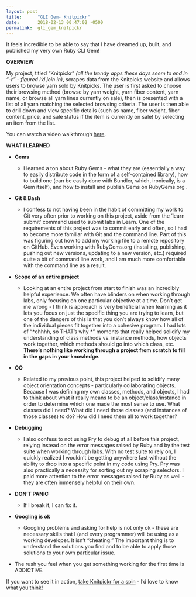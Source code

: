 ```yaml
---
layout: post
title:      "GLI Gem- Knitpickr"
date:       2018-02-13 00:47:02 -0500
permalink:  gli_gem_knitpickr
---
```



It feels incredible to be able to say that I have dreamed up, built, and published my very own Ruby CLI Gem! 

**OVERVIEW**

My project, titled “Knitpickr” *(all the trendy apps these days seem to end in “-r” - figured I’d join in)*, scrapes data from the Knitpicks website and allows users to browse yarn sold by Knitpicks. The user is first asked to choose their browsing method (browse by yarn weight, yarn fiber content, yarn name, or browse all yarn lines currently on sale), then is presented with a list of all yarn matching the selected browsing criteria. The user is then able to drill down and view specific details (such as name, fiber weight, fiber content, price, and sale status if the item is currently on sale) by selecting an item from the list.

You can watch a video walkthrough [here](https://youtu.be/yLOXyQu1E6w).

**WHAT I LEARNED**

* **Gems** 
    * I learned a ton about Ruby Gems - what they are (essentially a way to easily distribute code in the form of a self-contained library), how to build one (can be easily done with Bundler, which, ironically, is a Gem itself), and how to install and publish Gems on RubyGems.org . 
    

* **Git & Bash**
    * I confess to not having been in the habit of committing my work to Git very often prior to working on this project, aside from the ‘learn submit’ command used to submit labs in Learn. One of the requirements of this project was to commit early and often, so I had to become more familiar with Git and the command line. Part of this was figuring out how to add my working file to a remote repository on GitHub. Even working with RubyGems.org (installing, publishing, pushing out new versions, updating to a new version, etc.) required quite a bit of command line work, and I am much more comfortable with the command line as a result.


* **Scope of an entire project** 
    * Looking at an entire project from start to finish was an incredibly helpful experience. We often have blinders on when working through labs, only focusing on one particular objective at a time. Don’t get me wrong - I think is approach is very beneficial when learning as it lets you focus on just the specific thing you are trying to learn, but one of the dangers of this is that you don’t always know how all of the individual pieces fit together into a cohesive program. I had lots of “*ohhhh, so THAT’s why   *”  moments that really helped solidify my understanding of class methods vs. instance methods, how objects work together, which methods should go into which class, etc. **There’s nothing like working through a project from scratch to fill in the gaps in your knowledge.**


* **OO**
    * Related to my previous point, this project helped to solidify many object orientation concepts - particularly collaborating objects. Because I was defining my own classes, methods, and objects, I had to think about what it really means to be an object/class/instance in order to determine which one made the most sense to use. What classes did I need? What did I need those classes (and instances of those classes) to do? How did I need them all to work together?


* **Debugging** 
    * I also confess to not using Pry to debug at all before this project, relying instead on the error messages raised by Ruby and by the test suite when working through labs. With no test suite to rely on, I quickly realized I wouldn’t be getting anywhere fast without the ability to drop into a specific point in my code using Pry. Pry was also practically a necessity for sorting out my scraping selectors. I paid more attention to the error messages raised by Ruby as well - they are often immensely helpful on their own.


* **DON’T PANIC**
    * If I break it, I can fix it.


* **Googling is ok** 
    * Googling problems and asking for help is not only ok - these are necessary skills that I (and every programmer) will be using as a working developer. It isn’t “cheating.” The important thing is to understand the solutions you find and to be able to apply those solutions to your own particular issue.


* The rush you feel when you get something working for the first time is ADDICTIVE.


If you want to see it in action, [take Knitpickr for a spin](https://rubygems.org/gems/knitpickr) - I’d love to know what you think!
